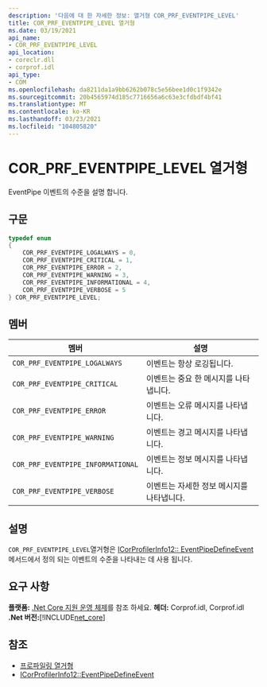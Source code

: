 ```yaml
---
description: '다음에 대 한 자세한 정보: 열거형 COR_PRF_EVENTPIPE_LEVEL'
title: COR_PRF_EVENTPIPE_LEVEL 열거형
ms.date: 03/19/2021
api_name:
- COR_PRF_EVENTPIPE_LEVEL
api_location:
- coreclr.dll
- corprof.idl
api_type:
- COM
ms.openlocfilehash: da8211da1a9bb6262b078c5e56bee1d0c1f9342e
ms.sourcegitcommit: 20b4565974d185c7716656a6c63e3cfdbdf4bf41
ms.translationtype: MT
ms.contentlocale: ko-KR
ms.lasthandoff: 03/23/2021
ms.locfileid: "104805820"
---
```

# <a name="cor_prf_eventpipe_level-enumeration"></a>COR_PRF_EVENTPIPE_LEVEL 열거형

EventPipe 이벤트의 수준을 설명 합니다.
  
## <a name="syntax"></a>구문  
  
```cpp  
typedef enum
{
    COR_PRF_EVENTPIPE_LOGALWAYS = 0,
    COR_PRF_EVENTPIPE_CRITICAL = 1,
    COR_PRF_EVENTPIPE_ERROR = 2,
    COR_PRF_EVENTPIPE_WARNING = 3,
    COR_PRF_EVENTPIPE_INFORMATIONAL = 4,
    COR_PRF_EVENTPIPE_VERBOSE = 5
} COR_PRF_EVENTPIPE_LEVEL;
```  
  
## <a name="members"></a>멤버  
  
|멤버|설명|  
|------------|-----------------|  
|`COR_PRF_EVENTPIPE_LOGALWAYS`|이벤트는 항상 로깅됩니다.|
|`COR_PRF_EVENTPIPE_CRITICAL`|이벤트는 중요 한 메시지를 나타냅니다.|
|`COR_PRF_EVENTPIPE_ERROR`|이벤트는 오류 메시지를 나타냅니다.|
|`COR_PRF_EVENTPIPE_WARNING`|이벤트는 경고 메시지를 나타냅니다.|
|`COR_PRF_EVENTPIPE_INFORMATIONAL`|이벤트는 정보 메시지를 나타냅니다.|
|`COR_PRF_EVENTPIPE_VERBOSE`|이벤트는 자세한 정보 메시지를 나타냅니다.|
  
## <a name="remarks"></a>설명  

 `COR_PRF_EVENTPIPE_LEVEL`열거형은 [ICorProfilerInfo12:: EventPipeDefineEvent](icorprofilerinfo12-eventpipedefineevent-method.md) 메서드에서 정의 되는 이벤트의 수준을 나타내는 데 사용 됩니다.
  
## <a name="requirements"></a>요구 사항  

**플랫폼:** [.Net Core 지원 운영 체제](../../../core/install/windows.md?pivots=os-windows)를 참조 하세요.
**헤더:** Corprof.idl, Corprof.idl **.Net 버전:**[!INCLUDE[net_core](../../../../includes/net-core-50-md.md)]
  
## <a name="see-also"></a>참조

- [프로파일링 열거형](profiling-enumerations.md)
- [ICorProfilerInfo12::EventPipeDefineEvent](icorprofilerinfo12-eventpipedefineevent-method.md)

